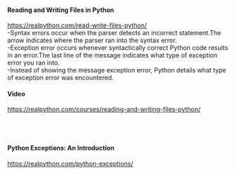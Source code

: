 #### Reading and Writing Files in Python <br>
https://realpython.com/read-write-files-python/ <br>
-Syntax errors occur when the parser detects an incorrect statement.The arrow indicates where the parser ran into the syntax error.<br>
-Exception error occurs whenever syntactically correct Python code results in an error.The last line of the message indicates what type of exception error you ran into.<br>
-Instead of showing the message exception error, Python details what type of exception error was encountered.<br>

#### Video <br>
https://realpython.com/courses/reading-and-writing-files-python/<br>
<br>
<br>
<br>

#### Python Exceptions: An Introduction<br>
https://realpython.com/python-exceptions/<br>
<br>
<br>
<br>
